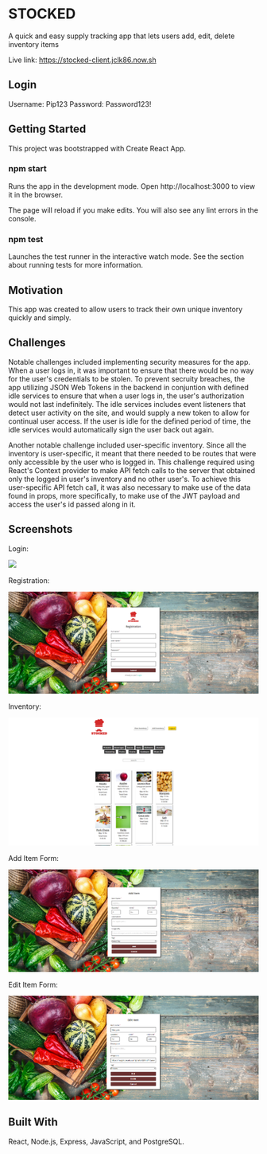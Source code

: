 # STOCKED

A quick and easy supply tracking app that lets users add, edit, delete inventory items

Live link: https://stocked-client.jclk86.now.sh

## Login

Username: Pip123
Password: Password123!

## Getting Started

This project was bootstrapped with Create React App.

### npm start

Runs the app in the development mode.
Open http://localhost:3000 to view it in the browser.

The page will reload if you make edits.
You will also see any lint errors in the console.

### npm test

Launches the test runner in the interactive watch mode.
See the section about running tests for more information.

## Motivation

This app was created to allow users to track their own unique inventory quickly and simply.

## Challenges

Notable challenges included implementing security measures for the app. When a user logs in, it was important to ensure that there would be no way for the user's credentials to be stolen. To prevent secruity breaches, the app utilizing JSON Web Tokens in the backend in conjuntion with defined idle services to ensure that when a user logs in, the user's authorization would not last indefinitely. The idle services includes event listeners that detect user activity on the site, and would supply a new token to allow for continual user access. If the user is idle for the defined period of time, the idle services would automatically sign the user back out again.

Another notable challenge included user-specific inventory. Since all the inventory is user-specific, it meant that there needed to be routes that were only accessible by the user who is logged in. This challenge required using React's Context provider to make API fetch calls to the server that obtained only the logged in user's inventory and no other user's. To achieve this user-specific API fetch call, it was also necessary to make use of the data found in props, more specifically, to make use of the JWT payload and access the user's id passed along in it.

## Screenshots

<p align="left">
  <p>Login:</p>
  <img src="screenshots/LoginForm.png">
</p>

<p align="left">
  <p>Registration:</p>
  <img src="screenshots/RegisterForm.png">
</p>

<p align="left">
  <p>Inventory:</p>
  <img src="screenshots/Inventory.png">
</p>

<p align="left">
  <p>Add Item Form:</p>
  <img src="screenshots/AddItemForm.png">
</p>

<p align="left">
  <p>Edit Item Form:</p>
  <img src="screenshots/EditItemForm.png">
</p>

## Built With

React, Node.js, Express, JavaScript, and PostgreSQL.
